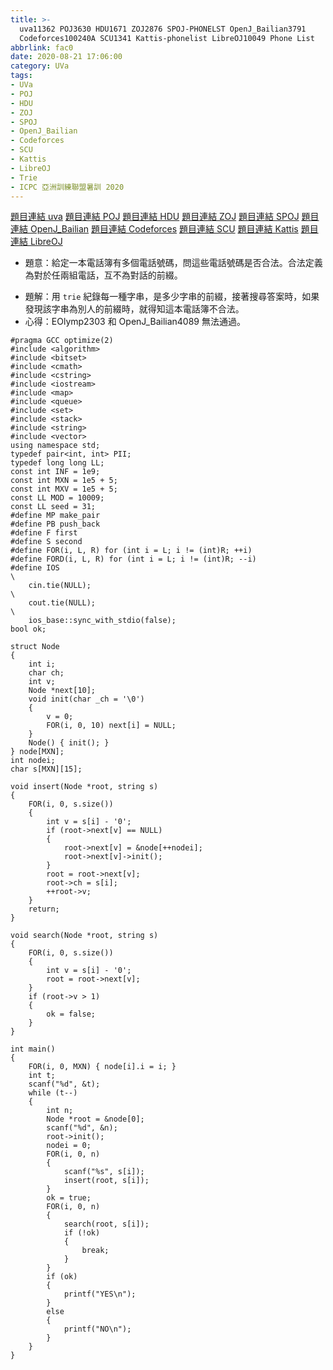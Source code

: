```yaml
---
title: >-
  uva11362 POJ3630 HDU1671 ZOJ2876 SPOJ-PHONELST OpenJ_Bailian3791
  Codeforces100240A SCU1341 Kattis-phonelist LibreOJ10049 Phone List
abbrlink: fac0
date: 2020-08-21 17:06:00
category: UVa
tags:
- UVa
- POJ
- HDU
- ZOJ
- SPOJ
- OpenJ_Bailian
- Codeforces
- SCU
- Kattis
- LibreOJ
- Trie
- ICPC 亞洲訓練聯盟暑訓 2020
---
```

[題目連結 uva](https://onlinejudge.org/index.php?option=com_onlinejudge&Itemid=8&page=show_problem&problem=2347)
[題目連結 POJ](http://poj.org/problem?id=3630)
[題目連結 HDU](http://acm.hdu.edu.cn/showproblem.php?pid=1671)
[題目連結 ZOJ](https://zoj.pintia.cn/problem-sets/91827364500/problems/91827366374)
[題目連結 SPOJ](https://www.spoj.com/problems/PHONELST/en/)
[題目連結 OpenJ_Bailian](http://bailian.openjudge.cn/practice/3791?lang=en_US)
[題目連結 Codeforces](https://codeforces.com/gym/100240/attachments)
[題目連結 SCU](http://acm.scu.edu.cn/soj/problem.action?id=3141)
[題目連結 Kattis](https://open.kattis.com/problems/phonelist)
[題目連結 LibreOJ](https://loj.ac/problem/10049)
* 題意：給定一本電話簿有多個電話號碼，問這些電話號碼是否合法。合法定義為對於任兩組電話，互不為對話的前綴。
<!-- more -->
* 題解：用 `trie` 紀錄每一種字串，是多少字串的前綴，接著搜尋答案時，如果發現該字串為別人的前綴時，就得知這本電話簿不合法。
* 心得：EOlymp2303 和 OpenJ_Bailian4089 無法通過。
```cpp=
#pragma GCC optimize(2)
#include <algorithm>
#include <bitset>
#include <cmath>
#include <cstring>
#include <iostream>
#include <map>
#include <queue>
#include <set>
#include <stack>
#include <string>
#include <vector>
using namespace std;
typedef pair<int, int> PII;
typedef long long LL;
const int INF = 1e9;
const int MXN = 1e5 + 5;
const int MXV = 1e5 + 5;
const LL MOD = 10009;
const LL seed = 31;
#define MP make_pair
#define PB push_back
#define F first
#define S second
#define FOR(i, L, R) for (int i = L; i != (int)R; ++i)
#define FORD(i, L, R) for (int i = L; i != (int)R; --i)
#define IOS                                                                    \
    cin.tie(NULL);                                                             \
    cout.tie(NULL);                                                            \
    ios_base::sync_with_stdio(false);
bool ok;

struct Node
{
    int i;
    char ch;
    int v;
    Node *next[10];
    void init(char _ch = '\0')
    {
        v = 0;
        FOR(i, 0, 10) next[i] = NULL;
    }
    Node() { init(); }
} node[MXN];
int nodei;
char s[MXN][15];

void insert(Node *root, string s)
{
    FOR(i, 0, s.size())
    {
        int v = s[i] - '0';
        if (root->next[v] == NULL)
        {
            root->next[v] = &node[++nodei];
            root->next[v]->init();
        }
        root = root->next[v];
        root->ch = s[i];
        ++root->v;
    }
    return;
}

void search(Node *root, string s)
{
    FOR(i, 0, s.size())
    {
        int v = s[i] - '0';
        root = root->next[v];
    }
    if (root->v > 1)
    {
        ok = false;
    }
}

int main()
{
    FOR(i, 0, MXN) { node[i].i = i; }
    int t;
    scanf("%d", &t);
    while (t--)
    {
        int n;
        Node *root = &node[0];
        scanf("%d", &n);
        root->init();
        nodei = 0;
        FOR(i, 0, n)
        {
            scanf("%s", s[i]);
            insert(root, s[i]);
        }
        ok = true;
        FOR(i, 0, n)
        {
            search(root, s[i]);
            if (!ok)
            {
                break;
            }
        }
        if (ok)
        {
            printf("YES\n");
        }
        else
        {
            printf("NO\n");
        }
    }
}
```